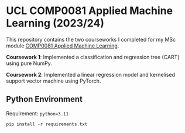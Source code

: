 # UCL COMP0081 Applied Machine Learning (2023/24)

This repository contains the two courseworks I completed for my MSc module [COMP0081 Applied Machine Learning](https://www.ucl.ac.uk/module-catalogue/modules/applied-machine-learning-COMP0081).

**Coursework 1**: Implemented a classification and regression tree (CART) using pure NumPy.

**Coursework 2**: Implemented a linear regression model and kernelised support vector machine using PyTorch.

## Python Environment

Requirement: `python=3.11`

    pip install -r requirements.txt